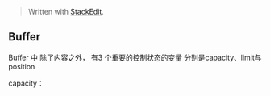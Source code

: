 


> Written with [StackEdit](https://stackedit.io/).

## Buffer
 Buffer 中 除了内容之外， 有3 个重要的控制状态的变量 分别是capacity、limit与position

capacity：




<!--stackedit_data:
eyJoaXN0b3J5IjpbLTE2OTM1NTQ0MjIsMzQ3Mzk2MDMzLDU2NT
g0MjUxNV19
-->